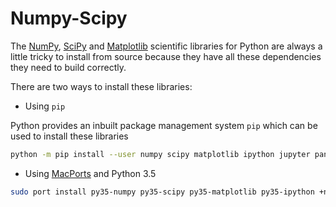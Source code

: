 # Numpy-Scipy

The [NumPy](https://numpy.org/), [SciPy](https://www.scipy.org/scipylib/index.html) and [Matplotlib](https://matplotlib.org/) scientific libraries for Python are always a little tricky to install from source because they have all these dependencies they need to build correctly.

There are two ways to install these libraries:

* Using `pip`

Python provides an inbuilt package management system `pip` which can be used to install these libraries

```bash
python -m pip install --user numpy scipy matplotlib ipython jupyter pandas sympy nose
```

* Using [MacPorts](https://www.macports.org/) and Python 3.5

```bash
sudo port install py35-numpy py35-scipy py35-matplotlib py35-ipython +notebook py35-pandas py35-sympy py35-nose
```

